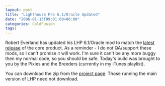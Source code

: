 ```yaml
---
layout: post
title: "Lighthouse Pro 6.1/Oracle Updated"
date: "2006-01-13T09:01:00+06:00"
categories: ColdFusion 
tags: 
---
```


Robert Everland has updated his LHP 6.1/Oracle mod to match the <a href="http://ray.camdenfamily.com/index.cfm/2006/1/11/Lighthouse-Pro-Update">latest release</a> of the core product. As a reminder - I do not QA/support these mods, so I can't promise it will work. I'm sure it can't be any more buggy then my normal code, so you should be safe. Today's build was brought to you  by the Pixies and the Breeders (currently in my iTunes playlist).

You can download the zip from the <a href="http://ray.camdenfamily.com/projects/lhp">project page</a>. Those running the main version of LHP need not download.